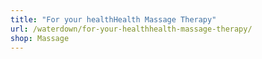 ```yaml
---
title: "For your healthHealth Massage Therapy"
url: /waterdown/for-your-healthhealth-massage-therapy/
shop: Massage
---
```

